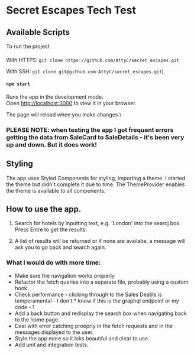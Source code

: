 # Secret Escapes Tech Test

## Available Scripts

To run the project

#### 
With HTTPS:  `git clone https://github.com/AttyC/secret_escapes.git`
  
With SSH: `git clone git@github.com:AttyC/secret_escapes.git`)

#### `npm start`

Runs the app in the development mode.\
Open [http://localhost:3000](http://localhost:3000) to view it in your browser.

The page will reload when you make changes.\

### PLEASE NOTE: when testing the app I got frequent errors getting the data from SaleCard to SaleDetails - it's been very up and down. But it does work!  
  
  
## Styling
The app uses Styled Components for styling, importing a theme. I started the theme but didn't complete it due to time. The ThemeProvider enables the theme is available to all components.
  
## How to use the app.
1. Search for hotels by inputting text, e.g. 'London' into the searcj box. Press Entre to get the results.
  
2. A list of results will be returned or if none are availabe, a message will ask you to go back and search again. 
  
### What I would do with more time:
  
* Make sure the navigation works properly
* Refactor the fetch queries into a separate file, probably using a custom hook.
* Check performance - clicking through to the Sales Deatils is temperamental - I don't * know if this is the graphql endpoint or my code - !
* Add a back button and redisplay the search box when navigating back to the home page.
* Deal with error catching proeprly in the fetch requests and in the messages displayed to the user.
* Style the app more so it loks beautiful and clear to use. 
* Add unit and integration tests.

